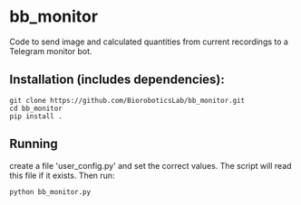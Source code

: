 # bb_monitor
Code to send image and calculated quantities from current recordings to a Telegram monitor bot.

## Installation (includes dependencies):
```
git clone https://github.com/BioroboticsLab/bb_monitor.git
cd bb_monitor
pip install .
```

## Running
create a file 'user_config.py' and set the correct values.  The script will read this file if it exists. Then run:
```
python bb_monitor.py
```
